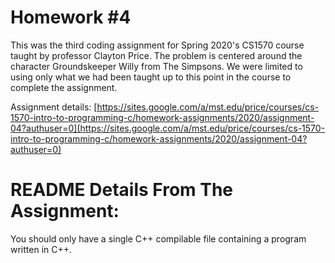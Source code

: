 # Homework #4

This was the third coding assignment for Spring 2020's CS1570 course taught by professor Clayton Price. The problem is centered around the character Groundskeeper Willy from The Simpsons. We were limited to using only what we had been taught up to this point in the course to complete the assignment.

Assignment details: [https://sites.google.com/a/mst.edu/price/courses/cs-1570-intro-to-programming-c/homework-assignments/2020/assignment-04?authuser=0](https://sites.google.com/a/mst.edu/price/courses/cs-1570-intro-to-programming-c/homework-assignments/2020/assignment-04?authuser=0)

# README Details From The Assignment:

You should only have a single C++ compilable file containing a program written in C++.
